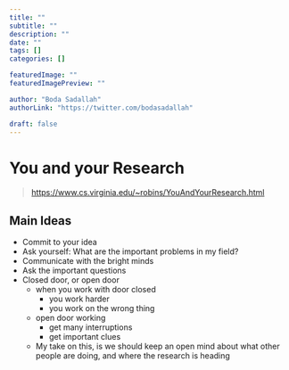 ```yaml
---
title: ""
subtitle: ""
description: ""
date: ""
tags: []
categories: []

featuredImage: ""
featuredImagePreview: ""

author: "Boda Sadallah"
authorLink: "https://twitter.com/bodasadallah"

draft: false
---
```


# You and your Research

> https://www.cs.virginia.edu/~robins/YouAndYourResearch.html

## Main Ideas

- Commit to your idea
- Ask yourself: What are the important problems in my field?
- Communicate with the bright minds
- Ask the important questions
- Closed door, or open door
  - when you work with door closed
    - you work harder
    - you work on the wrong thing
  - open door working
    - get many interruptions
    - get important clues
  - My take on this, is we should keep an open mind about what other people are doing, and where the research is heading

